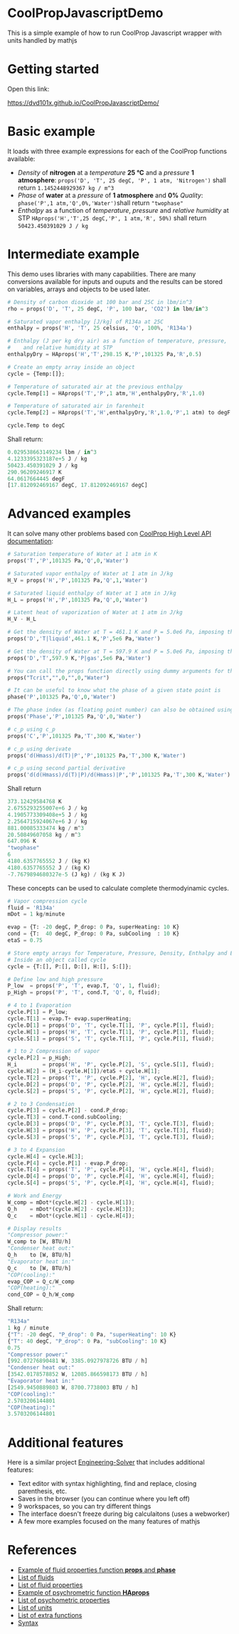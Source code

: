 # CoolPropJavascriptDemo
This is a simple example of how to run CoolProp Javascript wrapper with units handled by mathjs

# Getting started

Open this link:

https://dvd101x.github.io/CoolPropJavascriptDemo/

# Basic example

It loads with three example expressions for each of the CoolProp functions available:

* *Density* of **nitrogen** at a *temperature* **25 °C** and a *pressure* **1 atmosphere**: `props('D', 'T', 25 degC, 'P', 1 atm, 'Nitrogen')` shall return `1.1452448929367 kg / m^3`
* *Phase* of **water** at a *pressure* of **1 atmosphere** and **0%** *Quality*: `phase('P',1 atm,'Q',0%,'Water')`shall return `"twophase"`
* *Enthalpy* as a function of *temperature*, *pressure* and *relative humidity* at STP `HAprops('H','T',25 degC,'P', 1 atm,'R', 50%)` shall return `50423.450391029 J / kg`

# Intermediate example

This demo uses libraries with many capabilities. There are many conversions available for inputs and ouputs and the results can be stored on variables, arrays and objects to be used later.

``` python
# Density of carbon dioxide at 100 bar and 25C in lbm/in^3
rho = props('D', 'T', 25 degC, 'P', 100 bar, 'CO2') in lbm/in^3

# Saturated vapor enthalpy [J/kg] of R134a at 25C
enthalpy = props('H', 'T', 25 celsius, 'Q', 100%, 'R134a')

# Enthalpy (J per kg dry air) as a function of temperature, pressure,
#    and relative humidity at STP
enthalpyDry = HAprops('H','T',298.15 K,'P',101325 Pa,'R',0.5)

# Create an empty array inside an object
cycle = {Temp:[]};

# Temperature of saturated air at the previous enthalpy
cycle.Temp[1] = HAprops('T','P',1 atm,'H',enthalpyDry,'R',1.0)

# Temperature of saturated air in farenheit
cycle.Temp[2] = HAprops('T','H',enthalpyDry,'R',1.0,'P',1 atm) to degF

cycle.Temp to degC
```
Shall return:
```javascript
0.029538663149234 lbm / in^3
4.1233395323187e+5 J / kg
50423.450391029 J / kg
290.96209246917 K
64.0617664445 degF
[17.812092469167 degC, 17.812092469167 degC]
```

# Advanced examples

It can solve many other problems based con [CoolProp High Level API documentation](http://www.coolprop.org/coolprop/HighLevelAPI.html#high-level-api):

```python
# Saturation temperature of Water at 1 atm in K
props('T','P',101325 Pa,'Q',0,'Water')

# Saturated vapor enthalpy of Water at 1 atm in J/kg
H_V = props('H','P',101325 Pa,'Q',1,'Water')

# Saturated liquid enthalpy of Water at 1 atm in J/kg
H_L = props('H','P',101325 Pa,'Q',0,'Water')

# Latent heat of vaporization of Water at 1 atm in J/kg
H_V - H_L

# Get the density of Water at T = 461.1 K and P = 5.0e6 Pa, imposing the liquid phase
props('D','T|liquid',461.1 K,'P',5e6 Pa,'Water')

# Get the density of Water at T = 597.9 K and P = 5.0e6 Pa, imposing the gas phase
props('D','T',597.9 K,'P|gas',5e6 Pa,'Water')

# You can call the props function directly using dummy arguments for the other unused parameters:
props("Tcrit","",0,"",0,"Water")

# It can be useful to know what the phase of a given state point is
phase('P',101325 Pa,'Q',0,'Water')

# The phase index (as floating point number) can also be obtained using the props function:
props('Phase','P',101325 Pa,'Q',0,'Water')

# c_p using c_p
props('C','P',101325 Pa,'T',300 K,'Water')

# c_p using derivate
props('d(Hmass)/d(T)|P','P',101325 Pa,'T',300 K,'Water')

# c_p using second partial derivative
props('d(d(Hmass)/d(T)|P)/d(Hmass)|P','P',101325 Pa,'T',300 K,'Water')
```
Shall return
```javascript
373.12429584768 K
2.6755293255007e+6 J / kg
4.1905773309408e+5 J / kg
2.2564715924067e+6 J / kg
881.00085333474 kg / m^3
20.50849607058 kg / m^3
647.096 K
"twophase"
6
4180.6357765552 J / (kg K)
4180.6357765552 J / (kg K)
-7.7679894680327e-5 (J kg) / (kg K J)
```

These concepts can be used to calculate complete thermodyinamic cycles.

``` python
# Vapor compression cycle
fluid = 'R134a'
mDot = 1 kg/minute

evap = {T: -20 degC, P_drop: 0 Pa, superHeating: 10 K}
cond = {T:  40 degC, P_drop: 0 Pa, subCooling  : 10 K}
etaS = 0.75

# Store empty arrays for Temperature, Pressure, Density, Enthalpy and Entropy
# Inside an object called cycle
cycle = {T:[], P:[], D:[], H:[], S:[]};

# Define low and high pressure
P_low  = props('P', 'T', evap.T, 'Q', 1, fluid);
p_High = props('P', 'T', cond.T, 'Q', 0, fluid);

# 4 to 1 Evaporation
cycle.P[1] = P_low;
cycle.T[1] = evap.T+ evap.superHeating;
cycle.D[1] = props('D', 'T', cycle.T[1], 'P', cycle.P[1], fluid);
cycle.H[1] = props('H', 'T', cycle.T[1], 'P', cycle.P[1], fluid);
cycle.S[1] = props('S', 'T', cycle.T[1], 'P', cycle.P[1], fluid);

# 1 to 2 Compression of vapor
cycle.P[2] = p_High;
H_i        = props('H', 'P', cycle.P[2], 'S', cycle.S[1], fluid);
cycle.H[2] = (H_i-cycle.H[1])/etaS + cycle.H[1];
cycle.T[2] = props('T', 'P', cycle.P[2], 'H', cycle.H[2], fluid);
cycle.D[2] = props('D', 'P', cycle.P[2], 'H', cycle.H[2], fluid);
cycle.S[2] = props('S', 'P', cycle.P[2], 'H', cycle.H[2], fluid);

# 2 to 3 Condensation
cycle.P[3] = cycle.P[2] - cond.P_drop;
cycle.T[3] = cond.T-cond.subCooling;
cycle.D[3] = props('D', 'P', cycle.P[3], 'T', cycle.T[3], fluid);
cycle.H[3] = props('H', 'P', cycle.P[3], 'T', cycle.T[3], fluid);
cycle.S[3] = props('S', 'P', cycle.P[3], 'T', cycle.T[3], fluid);

# 3 to 4 Expansion
cycle.H[4] = cycle.H[3];
cycle.P[4] = cycle.P[1] - evap.P_drop;
cycle.T[4] = props('T', 'P', cycle.P[4], 'H', cycle.H[4], fluid);
cycle.D[4] = props('D', 'P', cycle.P[4], 'H', cycle.H[4], fluid);
cycle.S[4] = props('S', 'P', cycle.P[4], 'H', cycle.H[4], fluid);

# Work and Energy
W_comp = mDot*(cycle.H[2] - cycle.H[1]);
Q_h    = mDot*(cycle.H[2] - cycle.H[3]);
Q_c    = mDot*(cycle.H[1] - cycle.H[4]);

# Display results
"Compressor power:"
W_comp to [W, BTU/h]
"Condenser heat out:"
Q_h    to [W, BTU/h]
"Evaporator heat in:"
Q_c    to [W, BTU/h]
"COP(cooling):"
evap_COP = Q_c/W_comp
"COP(heating):"
cond_COP = Q_h/W_comp
```
Shall return:

``` javascript
"R134a"
1 kg / minute
{"T": -20 degC, "P_drop": 0 Pa, "superHeating": 10 K}
{"T": 40 degC, "P_drop": 0 Pa, "subCooling": 10 K}
0.75
"Compressor power:"
[992.07276890481 W, 3385.0927978726 BTU / h]
"Condenser heat out:"
[3542.0178578852 W, 12085.866598173 BTU / h]
"Evaporator heat in:"
[2549.9450889803 W, 8700.7738003 BTU / h]
"COP(cooling):"
2.5703206144801
"COP(heating):"
3.5703206144801
```

# Additional features

Here is a similar project [Engineering-Solver](https://github.com/dvd101x/Engineering-Solver) that includes additional features:

* Text editor with syntax highlighting, find and replace, closing parenthesis, etc.
* Saves in the browser (you can continue where you left off)
* 9 workspaces, so you can try different things
* The interface doesn't freeze during big calculaitons (uses a webworker)
* A few more examples focused on the many features of mathjs

# References

* [Example of fluid properties function **props** and **phase**](http://coolprop.sourceforge.net/coolprop/HighLevelAPI.html#high-level-api)
* [List of fluids](http://coolprop.sourceforge.net/fluid_properties/PurePseudoPure.html#list-of-fluids)
* [List of fluid properties](http://www.coolprop.org/coolprop/HighLevelAPI.html#table-of-string-inputs-to-propssi-function)
* [Example of psychrometric function **HAprops**](http://coolprop.sourceforge.net/fluid_properties/HumidAir.html#sample-hapropssi-code)
* [List of psychometric properties](http://coolprop.sourceforge.net/fluid_properties/HumidAir.html#table-of-inputs-outputs-to-hapropssi)
* [List of units](https://mathjs.org/docs/datatypes/units.html#reference)
* [List of extra functions](https://mathjs.org/docs/reference/functions.html)
* [Syntax](https://mathjs.org/docs/expressions/syntax.html)

